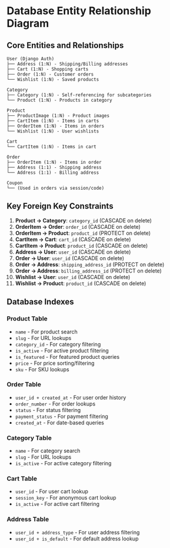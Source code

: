 # Database Entity Relationship Diagram

## Core Entities and Relationships

```
User (Django Auth)
├── Address (1:N) - Shipping/Billing addresses
├── Cart (1:N) - Shopping carts
├── Order (1:N) - Customer orders
└── Wishlist (1:N) - Saved products

Category
├── Category (1:N) - Self-referencing for subcategories
└── Product (1:N) - Products in category

Product
├── ProductImage (1:N) - Product images
├── CartItem (1:N) - Items in carts
├── OrderItem (1:N) - Items in orders
└── Wishlist (1:N) - User wishlists

Cart
└── CartItem (1:N) - Items in cart

Order
├── OrderItem (1:N) - Items in order
├── Address (1:1) - Shipping address
└── Address (1:1) - Billing address

Coupon
└── (Used in orders via session/code)
```

## Key Foreign Key Constraints

1. **Product → Category**: `category_id` (CASCADE on delete)
2. **OrderItem → Order**: `order_id` (CASCADE on delete)
3. **OrderItem → Product**: `product_id` (PROTECT on delete)
4. **CartItem → Cart**: `cart_id` (CASCADE on delete)
5. **CartItem → Product**: `product_id` (CASCADE on delete)
6. **Address → User**: `user_id` (CASCADE on delete)
7. **Order → User**: `user_id` (CASCADE on delete)
8. **Order → Address**: `shipping_address_id` (PROTECT on delete)
9. **Order → Address**: `billing_address_id` (PROTECT on delete)
10. **Wishlist → User**: `user_id` (CASCADE on delete)
11. **Wishlist → Product**: `product_id` (CASCADE on delete)

## Database Indexes

### Product Table
- `name` - For product search
- `slug` - For URL lookups
- `category_id` - For category filtering
- `is_active` - For active product filtering
- `is_featured` - For featured product queries
- `price` - For price sorting/filtering
- `sku` - For SKU lookups

### Order Table
- `user_id + created_at` - For user order history
- `order_number` - For order lookups
- `status` - For status filtering
- `payment_status` - For payment filtering
- `created_at` - For date-based queries

### Category Table
- `name` - For category search
- `slug` - For URL lookups
- `is_active` - For active category filtering

### Cart Table
- `user_id` - For user cart lookup
- `session_key` - For anonymous cart lookup
- `is_active` - For active cart filtering

### Address Table
- `user_id + address_type` - For user address filtering
- `user_id + is_default` - For default address lookup
